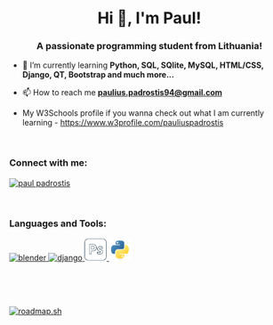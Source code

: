<h1 style="font-size: 50"; align="center">Hi 👋, I'm Paul!</h1>
<h3 align="center">A passionate programming student from Lithuania!</h3>

- 🌱 I’m currently learning **Python, SQL, SQlite, MySQL, HTML/CSS, Django, QT, Bootstrap and much more...**

- 📫 How to reach me **paulius.padrostis94@gmail.com**

- My W3Schools profile if you wanna check out what I am currently learning - https://www.w3profile.com/pauliuspadrostis
<br>
<h3 align="left">Connect with me:</h3>
<p align="left">
<a href="https://fb.com/paul padrostis" target="blank"><img align="center" src="https://raw.githubusercontent.com/rahuldkjain/github-profile-readme-generator/master/src/images/icons/Social/facebook.svg" alt="paul padrostis" height="30" width="40" /></a>
</p>
<br>
<h3 align="left">Languages and Tools:</h3>
<p align="left"> <a href="https://www.blender.org/" target="_blank" rel="noreferrer"> <img src="https://download.blender.org/branding/community/blender_community_badge_white.svg" alt="blender" width="40" height="40"/> </a> <a href="https://www.djangoproject.com/" target="_blank" rel="noreferrer"> <img src="https://cdn.worldvectorlogo.com/logos/django.svg" alt="django" width="40" height="40"/> </a> <a href="https://www.photoshop.com/en" target="_blank" rel="noreferrer"> <img src="https://raw.githubusercontent.com/devicons/devicon/master/icons/photoshop/photoshop-line.svg" alt="photoshop" width="40" height="40"/> </a> <a href="https://www.python.org" target="_blank" rel="noreferrer"> <img src="https://raw.githubusercontent.com/devicons/devicon/master/icons/python/python-original.svg" alt="python" width="40" height="40"/> </a> </p>

<br>
<br>
<br>

[![roadmap.sh](https://api.roadmap.sh/v1-badge/tall/6582b0565145316d25310bb9?variant=dark&roadmaps=frontend%2Csql%2Cbackend%2Cpython)](https://roadmap.sh)
